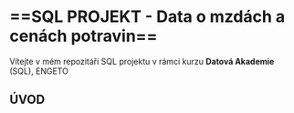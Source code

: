 # ==SQL PROJEKT - Data o mzdách a cenách potravin==
Vítejte v mém repozitáři SQL projektu v rámci kurzu **Datová Akademie** (SQL), ENGETO

## ÚVOD
